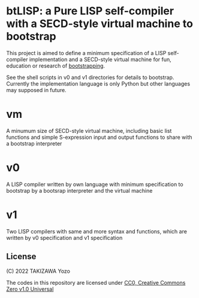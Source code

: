 # btLISP: a Pure LISP self-compiler with a SECD-style virtual machine to bootstrap

This project is aimed to define a minimum specification of a LISP self-compiler implementation and a SECD-style virtual machine for fun, education or research of [bootstrapping](https://en.wikipedia.org/wiki/Bootstrapping_(compilers)).

See the shell scripts in v0 and v1 directories for details to bootstrap. Currently the implementation language is only Python but other languages may supposed in future.

# vm

A minumum size of SECD-style virtual machine, including basic list functions and simple S-expression input and output functions to share with a bootstrap interpreter

# v0

A LISP compiler written by own language with minimum specification to bootstrap by a bootsrap interpreter and the virtual machine

# v1

Two LISP compilers with same and more syntax and functions, which are written by v0 specification and v1 specification


## License

(C) 2022 TAKIZAWA Yozo

The codes in this repository are licensed under [CC0, Creative Commons Zero v1.0 Universal](https://creativecommons.org/publicdomain/zero/1.0/)

